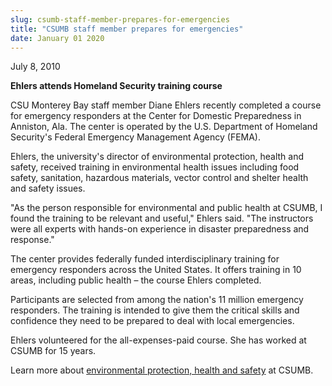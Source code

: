 ```yaml
---
slug: csumb-staff-member-prepares-for-emergencies
title: "CSUMB staff member prepares for emergencies"
date: January 01 2020
---
```


 
<p>July 8, 2010</p>
<p><strong>Ehlers attends Homeland Security training course</strong></p>
<p>
  CSU Monterey Bay staff member Diane Ehlers recently completed a course for
  emergency responders at the Center for Domestic Preparedness in Anniston, Ala.
  The center is operated by the U.S. Department of Homeland Security's Federal
  Emergency Management Agency &#40;FEMA&#41;.
</p>
<p>
  Ehlers, the university's director of environmental protection, health and
  safety, received training in environmental health issues including food
  safety, sanitation, hazardous materials, vector control and shelter health and
  safety issues.
</p>
<p>
  "As the person responsible for environmental and public health at CSUMB, I
  found the training to be relevant and useful," Ehlers said. "The instructors
  were all experts with hands&#45;on experience in disaster preparedness and
  response."
</p>
<p>
  The center provides federally funded interdisciplinary training for emergency
  responders across the United States. It offers training in 10 areas, including
  public health – the course Ehlers completed.
</p>
<p>
  Participants are selected from among the nation's 11 million emergency
  responders. The training is intended to give them the critical skills and
  confidence they need to be prepared to deal with local emergencies.
</p>
<p>
  Ehlers volunteered for the all&#45;expenses&#45;paid course. She has worked at
  CSUMB for 15 years.
</p>
<p>
  Learn more about
  <a href="https://csumb.edu/ephs"
    >environmental protection, health and safety</a
  >
  at CSUMB.
</p>
 

